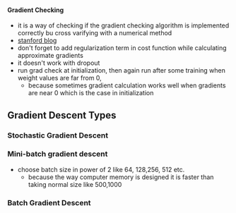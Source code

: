 #### Gradient Checking
- it is a way of checking if the gradient checking algorithm is implemented correctly bu cross varifying with a numerical method
- [stanford blog](http://ufldl.stanford.edu/tutorial/supervised/DebuggingGradientChecking/)
- don't forget to add regularization term in cost function while calculating approximate gradients
- it doesn't work with dropout
- run grad check at initialization, then again run after some training when weight values are far from 0, 
	- because sometimes gradient calculation works well when gradients are near 0 which is the case in initialization



## Gradient Descent Types

### Stochastic Gradient Descent
### Mini-batch gradient descent
- choose batch size in power of 2 like 64, 128,256, 512 etc.
	- because the way computer memory is designed it is faster than taking normal size like 500,1000

### Batch Gradient Descent


